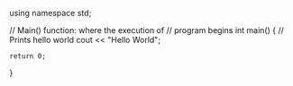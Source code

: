 using namespace std;
 
// Main() function: where the execution of
// program begins
int main()
{
    // Prints hello world
    cout << "Hello World";
 
    return 0;
}
